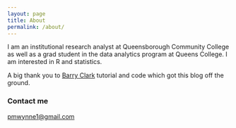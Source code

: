 ```yaml
---
layout: page
title: About
permalink: /about/
---
```


I am an institutional research analyst at Queensborough Community College as well as a grad student in the data analytics program at Queens College. I am interested in R and statistics.

A big thank you to [Barry Clark](http://www.smashingmagazine.com/2014/08/build-blog-jekyll-github-pages/) tutorial and code which got this blog off the ground. 


### Contact me

[pmwynne1@gmail.com](mailto:pmwynne1@gmail.com)
